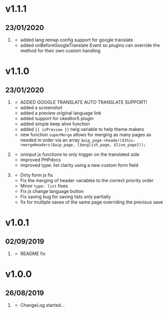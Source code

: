 # v1.1.1
##  23/01/2020

1. [](#improved)
    * added lang remap config support for google translate
    * added onBeforeGoogleTranslate Event so plugins can override the method for their own custom handling

# v1.1.0
##  23/01/2020

1. [](#new)
    * ADDED GOOGLE TRANSLATE AUTO TRANSLATE SUPPORT!
    * added a screenshot
    * added a preview original language link
    * added support for ckeditor5 plugin
    * added simple keep alive function
    * added `{{ isPreview }}` twig variable to help theme makers
    * new function `superMerge` allows for merging as many pages as needed in order via an array `$wip_page->header($this->mergeHeaders($wip_page, [$english_page, $live_page]));`

2. [](#improved)
    * oninput js functions to only trigger on the translated side
    * improved PHPdocs
    * improved type: list clarity using a new custom form field

3. [](#bugfix)
    * Dirty form js fix
    * Fix the merging of header variables to the correct priority order
    * Minor `type: list` fixes
    * Fix js change language button
    * Fix saving bug for saving lists only partially
    * fix for multiple saves of the same page overriding the previous save

# v1.0.1
##  02/09/2019

1. [](#bugfix)
    * README fix

# v1.0.0
##  26/08/2019

1. [](#new)
    * ChangeLog started...
